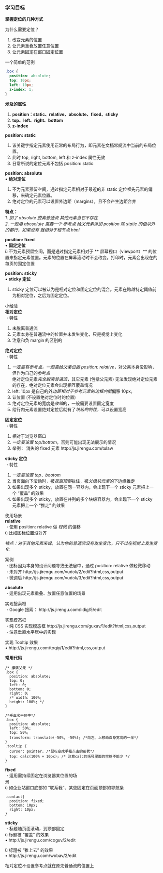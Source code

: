 ### []()[]()学习目标

**掌握定位的几种方式**

为什么需要定位？

1. 改变元素的位置
2. 让元素重叠放置任意位置
3. 让元素固定在窗口固定位置

一个简单的范例

```css
.box {
  position: absolute;
  top: 10px;
  left: 10px;
  z-index: 1;
}
```

**涉及的属性**

1. **position：static、relative、absolute、fixed、sticky**
2. **top、left、right、bottom**
3. **z-index**

**position: static**

1. 该关键字指定元素使用正常的布局行为，即元素在文档常规流中当前的布局位置。
2. 此时 top, right, bottom, left 和 z-index 属性无效
3. 日常所说的定位元素不包括 position: static

**position: absolute**\
• **绝对定位**

1. 不为元素预留空间，通过指定元素相对于最近的非 static 定位祖先元素的偏移，来确定元素位置。
2. 绝对定位的元素可以设置外边距（margins），且不会产生边距合并

**特点：**\
*1. 加了 absolute 脱离普通流 其他元素当它不存在\
2\. 一般用 abosolute 需要一个 参考点 给父元素添加 position 除 static 的值以外的都行，如果没有 就相对于根节点 html*

**position: fixed**\
• **固定定位**\
ü 不为元素预留空间，而是通过指定元素相对于 \*\* 屏幕视口（viewport）\*\* 的位置来指定元素位置。元素的位置在屏幕滚动时不会改变。打印时，元素会出现在的每页的固定位置

**position: sticky**\
• **sticky 定位**

1. sticky 定位可以被认为是相对定位和固定定位的混合。元素在跨越特定阈值前为相对定位，之后为固定定位。

小经验\
**相对定位**\
・特性

1. 未脱离普通流
2. 元素本身在普通流中的位置并未发生变化，只是视觉上变化
3. 注意和负 margin 的区别的

**绝对定位**\
・特性

1. *一定要有参考点，一般需给父亲设置 position: relative*，对父亲本身没影响，但作为自己的参考点\
   绝对定位元素*完全脱离普通流*，其它元素 (包括父元素) 无法发现绝对定位元素的存在，绝对定位元素会出现相互覆盖情况
2. left: 10px 是自己的外*边距相对于参考元素的边框内壁*偏移 10px。
3. 认位置 (不设置绝对定位时的位置)
4. 绝对定位元素的宽度是*收缩*的，一般需要设置固定宽度
5. 给行内元素设置绝对定位后就有了*块级的特性*，可以设置宽高

**固定定位**\
・特性

1. 相对于浏览器窗口
2. *一定要设置 top/bottom*，否则可能出现无法展示的情况
3. 举例： 消失的 fixed 元素 http\://js.jirengu.com/tulaw

**sticky 定位**\
・特性

1. *一定要设置 top、bootom*
2. 当页面向下滚动时，被*视窗顶部*拦住，被*父级块元素*的下边缘推走
3. 如果出现多个 sticky，放置在同一容器内，会出现下一个 sticky 元素把上一个 “覆盖” 的效果
4. 如果出现多个 sticky，放置在并列的多个块级容器内，会出现下一个 sticky 元素把上一个 “推走” 的效果

使用场景\
**relative**\
・使用 position: relative 做 *轻微* 的偏移\
ü 比如图标位置没对齐

*特点：对于其他元素来说，认为你的普通流没有发生变化，只不过在视觉上发生变化*

案例\
・图标因为本身的设计问题导致无法居中，通过 position: relative 做轻微移动\
・未对齐 http\://js.jirengu.com/vudok/2/edit?html,css,output\
・微调后 http\://js.jirengu.com/vudok/3/edit?html,css,output

**absolute**\
・适用出现元素重叠、放置任意位置的场景

实现搜索框\
・Google 搜索： http\://js.jirengu.com/lidig/5/edit

实现模态框\
・纯 CSS 实现模态框 http\://js.jirengu.com/guxav/1/edit?html,css,output\
・注意垂直水平居中的实现

实现 Tooltip 效果\
• http\://js.jirengu.com/toqiy/1/edit?html,css,output

**常用代码**

```
/* 撑满父亲 */
.box {
  position: absolute;
  top: 0;
  left: 0;
  bottom: 0;
  right: 0;
  /* width: 100%;
  height: 100%; */
}

/*垂直水平居中*/
.box {
  position: absolute;
  left: 50%;
  top: 50%;
  transform: translate(-50%, -50%); /*向左、上移动自身宽高的一半*/
}
.tooltip {
  cursor: pointer; /*鼠标变成手指点击的形状*/
  top: calc(100% + 10px); /* 注意calc的括号里面的空格不能少 */
}

```

**fixed**\
・适用需持续固定在浏览器某位置的场\
景\
ü 如企业站窗口底部的 “联系我”、某些固定在页面顶部的导航条

```
.contact{
  position: fixed;
  bottom: 10px;
  right: 10px;
}
```

**sticky**\
・标题随页面滚动，到顶部固定\
ü 标题被 “覆盖” 的效果\
• http\://js.jirengu.com/coguv/2/edit

ü 标题被 “推上去” 的效果\
• http\://js.jirengu.com/wobav/2/edit

相对定位不设置参考点就在原先普通流的位置上
